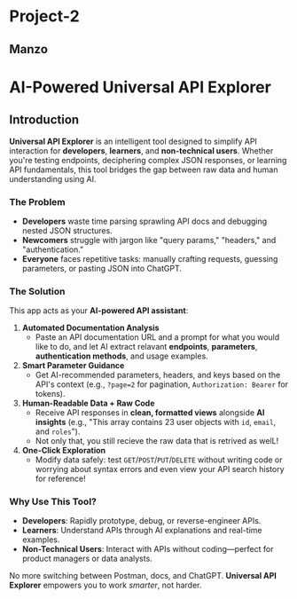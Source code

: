 # Project-2 
## Manzo 
# AI-Powered Universal API Explorer 

## Introduction

**Universal API Explorer** is an intelligent tool designed to simplify API interaction for **developers**, **learners**, and **non-technical users**. Whether you're testing endpoints, deciphering complex JSON responses, or learning API fundamentals, this tool bridges the gap between raw data and human understanding using AI.

### The Problem
- **Developers** waste time parsing sprawling API docs and debugging nested JSON structures.
- **Newcomers** struggle with jargon like "query params," "headers," and "authentication."
- **Everyone** faces repetitive tasks: manually crafting requests, guessing parameters, or pasting JSON into ChatGPT.

### The Solution
This app acts as your **AI-powered API assistant**:
1. **Automated Documentation Analysis**   
   - Paste an API documentation URL and a prompt for what you would like to do, and let AI extract relavant **endpoints**, **parameters**, **authentication methods**, and usage examples.
2. **Smart Parameter Guidance** 
   - Get AI-recommended parameters, headers, and keys based on the API's context (e.g., `?page=2` for pagination, `Authorization: Bearer` for tokens).
3. **Human-Readable Data + Raw Code** 
   - Receive API responses in **clean, formatted views** alongside **AI insights** (e.g., "This array contains 23 user objects with `id`, `email`, and `roles`").
   - Not only that, you still recieve the raw data that is retrived as welL!
4. **One-Click Exploration** 
   - Modify data safely: test `GET`/`POST`/`PUT`/`DELETE` without writing code or worrying about syntax errors and even view your API search history for reference!

### Why Use This Tool?
- **Developers**: Rapidly prototype, debug, or reverse-engineer APIs.  
- **Learners**: Understand APIs through AI explanations and real-time examples.  
- **Non-Technical Users**: Interact with APIs without coding—perfect for product managers or data analysts.  

No more switching between Postman, docs, and ChatGPT. **Universal API Explorer** empowers you to work *smarter*, not harder.  
